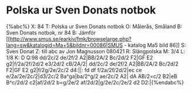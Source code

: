 # Polska ur Sven Donats notbok

{%abc%}
X: 84
T: Polska ur Sven Donats notbok
O: Målerås, Småland
B: Sven Donats notbok, nr 84
B: Jämför [[http://www.smus.se/earkiv/fmk/browselarge.php?lang=sw&katalogid=Ma+5&bildnr=00086|SMUS - katalog Ma5 bild 86]]
S: Sven Donat
Z: till abc av Jon Magnusson 080421
R: Slängpolska
M: 3/4
L: 1/8
K: D
Q:98
dd/2c/2 de/2f/2 A2|BB/2A/2 Bc/2d/2 F2|GF E2 g2|f/2a/2f/2d/2 e3/2d/2 cB/2A/2|
dd/2c/2 de/2f/2 A2|BB/2A/2 Bc/2d/2 F2|GF E2 g2|f/2g/2e/2c/2 d4:||:
fd df f/2a/2f/2d/2|ec ce e/2a/2e/2c/2|d3/2c/2 Ba^ga|ba/2^g/2 ae/2c/2 A2|
dA AB/2=c/2 B2|eB B^c/2d/2 c2|af/2d/2 b=g/2e/2 af/2d/2|g/2e/2c/2e/2 d2 D2:|{%endabc%}

